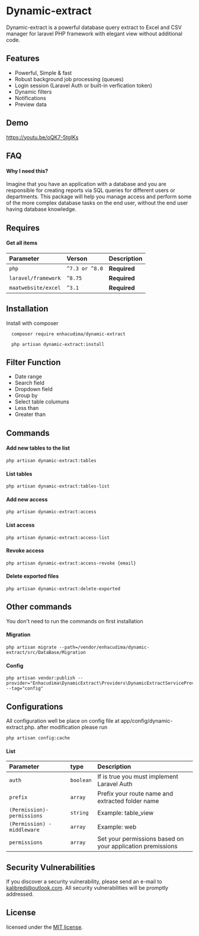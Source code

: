 
# Dynamic-extract

Dynamic-extract is a powerful database query extract to Excel and CSV manager for laravel PHP framework with elegant view without additional code.


## Features

 - Powerful, Simple & fast
 - Robust background job processing (queues)
 - Login session (Laravel Auth or built-in verfication token)
 - Dynamic filters
- Notifications
- Preview data
## Demo

https://youtu.be/oQK7-5tglKs


## FAQ

#### Why I need this?
Imagine that you have an application with a database and you are responsible for creating reports via SQL queries for different users or departments. This package will help you manage access and perform some of the more complex database tasks on the end user, without the end user having database knowledge.





## Requires

#### Get all items

| Parameter | Verson     | Description                |
| :-------- | :------- | :------------------------- |
| `php` | `^7.3 or ^8.0` | **Required**|
| `laravel/framework` | `^8.75` | **Required**|
| `maatwebsite/excel` | `^3.1` | **Required**|




## Installation

Install with composer

```require
  composer require enhacudima/dynamic-extract
```

```Installation
  php artisan dynamic-extract:install
```
    
## Filter Function

- Date range
- Search field
- Dropdown field
- Group by
- Select table columuns
- Less than
- Greater than


## Commands

#### Add new tables to the list
```` 
php artisan dynamic-extract:tables
```` 
#### List tables
```` 
php artisan dynamic-extract:tables-list
```` 
#### Add new access 
```` 
php artisan dynamic-extract:access
```` 
#### List access
```` 
php artisan dynamic-extract:access-list
```` 
#### Revoke access
```` 
php artisan dynamic-extract:access-revoke {email}
```` 
#### Delete exported files
```` 
php artisan dynamic-extract:delete-exported
````
## Other commands
You don't need to run the commands on first installation
#### Migration
```` 
php artisan migrate --path=/vendor/enhacudima/dynamic-extract/src/DataBase/Migration
```` 
#### Config
````
php artisan vendor:publish --provider="Enhacudima\DynamicExtract\Providers\DynamicExtractServiceProvider" --tag="config"
````
## Configurations
All configuration well be place on config file at app/config/dynamic-extract.php. after modification please run 
````
php artisan config:cache
````
 

#### List

| Parameter | type     | Description                |
| :-------- | :------- | :------------------------- |
| `auth` | `boolean` | If is true you must implement Laravel Auth |
| `prefix` | `array` | Prefix your route name and extracted folder name|
| `(Permission)- permissions` | `string` | Example: table_view |
| `(Permission) - middleware` | `array` | Example: web|
| `permissions` | `array` | Set your permissions based on your application premissions |



## Security Vulnerabilities
If you discover a security vulnerability, please send an e-mail to [kalibredj@outlook.com](mailto:kalibredj@outlook.com). All security vulnerabilities will be promptly addressed.
## License

licensed under the [MIT license](https://opensource.org/licenses/MIT).
